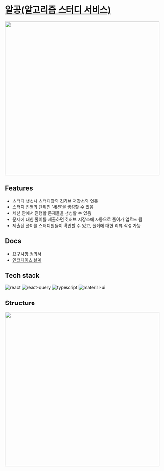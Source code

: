 # [알공(알고리즘 스터디 서비스)](https://algong.me)
<img src="https://user-images.githubusercontent.com/33976823/196032292-0c858030-fed0-4e19-bf57-698c560e3f1c.png" width="500px">

## Features
- 스터디 생성시 스터디장의 깃허브 저장소와 연동
- 스터디 진행의 단위인 ‘세션’을 생성할 수 있음
- 세션 안에서 진행할 문제들을 생성할 수 있음
- 문제에 대한 풀이를 제출하면 깃허브 저장소에 자동으로 풀이가 업로드 됨
- 제출된 풀이를 스터디원들이 확인할 수 있고, 풀이에 대한 리뷰 작성 가능
## Docs
- [요구사항 정의서](https://water-salad-a18.notion.site/9e71ce25484046d59f0670a0a5144efb?v=9a9aa013ffe34157a9042b271dd255d9)
- [인터페이스 설계](https://www.figma.com/file/5zZCmwM49oyCWWqbfQ100X/%EC%95%8C%EA%B3%B5?node-id=0%3A1)
## Tech stack
![react](https://img.shields.io/badge/React-61DAFB?&logo=react&logoColor=white)
![react-query](https://img.shields.io/badge/React%20Query-FF4154?&logo=react%20query&logoColor=white)
![typescript](https://img.shields.io/badge/TypeScript-3178C6?&logo=typescript&logoColor=white)
![material-ui](https://img.shields.io/badge/Material%20UI-007FFF?&logo=mui&logoColor=white)
## Structure
<img src="https://user-images.githubusercontent.com/33976823/196031707-be47097c-3209-4530-a44c-2355f670ece6.png" width="500px">
